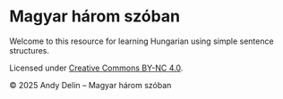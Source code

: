 # Magyar három szóban

Welcome to this resource for learning Hungarian using simple sentence structures.

Licensed under [Creative Commons BY-NC 4.0](https://creativecommons.org/licenses/by-nc/4.0/).

© 2025 Andy Delin – Magyar három szóban

